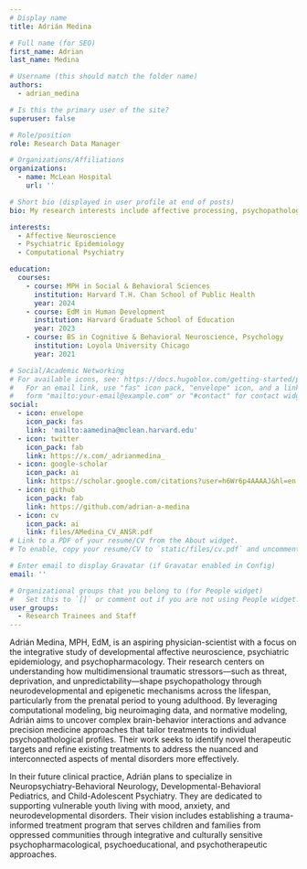 ```yaml
---
# Display name
title: Adrián Medina

# Full name (for SEO)
first_name: Adrian
last_name: Medina

# Username (this should match the folder name)
authors:
  - adrian_medina

# Is this the primary user of the site?
superuser: false

# Role/position
role: Research Data Manager

# Organizations/Affiliations
organizations:
  - name: McLean Hospital
    url: ''

# Short bio (displayed in user profile at end of posts)
bio: My research interests include affective processing, psychopathology, and neurodevelopment.

interests:
  - Affective Neuroscience
  - Psychiatric Epidemiology
  - Computational Psychiatry

education:
  courses:
    - course: MPH in Social & Behavioral Sciences
      institution: Harvard T.H. Chan School of Public Health
      year: 2024
    - course: EdM in Human Development
      institution: Harvard Graduate School of Education
      year: 2023
    - course: BS in Cognitive & Behavioral Neuroscience, Psychology
      institution: Loyola University Chicago
      year: 2021

# Social/Academic Networking
# For available icons, see: https://docs.hugoblox.com/getting-started/page-builder/#icons
#   For an email link, use "fas" icon pack, "envelope" icon, and a link in the
#   form "mailto:your-email@example.com" or "#contact" for contact widget.
social:
  - icon: envelope
    icon_pack: fas
    link: 'mailto:aamedina@mclean.harvard.edu'
  - icon: twitter
    icon_pack: fab
    link: https://x.com/_adrianmedina_
  - icon: google-scholar
    icon_pack: ai
    link: https://scholar.google.com/citations?user=h6Wr6p4AAAAJ&hl=en
  - icon: github
    icon_pack: fab
    link: https://github.com/adrian-a-medina
  - icon: cv
    icon_pack: ai
    link: files/AMedina_CV_ANSR.pdf
# Link to a PDF of your resume/CV from the About widget.
# To enable, copy your resume/CV to `static/files/cv.pdf` and uncomment the lines below.

# Enter email to display Gravatar (if Gravatar enabled in Config)
email: ''

# Organizational groups that you belong to (for People widget)
#   Set this to `[]` or comment out if you are not using People widget.
user_groups:
  - Research Trainees and Staff
---
```


Adrián Medina, MPH, EdM, is an aspiring physician-scientist with a focus on the integrative study of developmental affective neuroscience, psychiatric epidemiology, and psychopharmacology. Their research centers on understanding how multidimensional traumatic stressors—such as threat, deprivation, and unpredictability—shape psychopathology through neurodevelopmental and epigenetic mechanisms across the lifespan, particularly from the prenatal period to young adulthood. By leveraging computational modeling, big neuroimaging data, and normative modeling, Adrián aims to uncover complex brain-behavior interactions and advance precision medicine approaches that tailor treatments to individual psychopathological profiles. Their work seeks to identify novel therapeutic targets and refine existing treatments to address the nuanced and interconnected aspects of mental disorders more effectively.

In their future clinical practice, Adrián plans to specialize in Neuropsychiatry-Behavioral Neurology, Developmental-Behavioral Pediatrics, and Child-Adolescent Psychiatry. They are dedicated to supporting vulnerable youth living with mood, anxiety, and neurodevelopmental disorders. Their vision includes establishing a trauma-informed treatment program that serves children and families from oppressed communities through integrative and culturally sensitive psychopharmacological, psychoeducational, and psychotherapeutic approaches.
